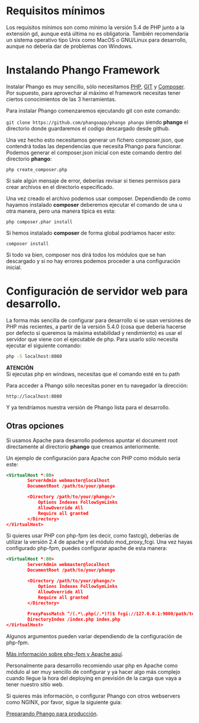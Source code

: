 # Requisitos mínimos

Los requísitos mínimos son como mínimo la versión 5.4 de PHP junto a la extensión gd, aunque está última no es obligatoria. También recomendaría un sistema operativo tipo Unix como MacOS o GNU/Linux para desarrollo, aunque no debería dar de problemas con Windows.

# Instalando Phango Framework

Instalar Phango es muy sencillo, sólo necesitamos [PHP](http://www.php.net), [GIT](https://git-scm.com/) y [Composer](https://getcomposer.org/). Por supuesto, para aprovechar al máximo el framework necesitas tener ciertos conocimientos de las 3 herramientas.

Para instalar Phango comenzaremos ejecutando git con este comando:

`git clone https://github.com/phangoapp/phango phango`  siendo **phango** el directorio donde guardaremos el codigo descargado desde github.

Una vez hecho esto necesitamos generar un fichero composer.json, que contendrá todas las dependencias que necesita Phango para funcionar. Podemos generar el composer.json inicial con este comando dentro del directorio **phango**:

`php create_composer.php`

Si sale algún mensaje de error, deberías revisar si tienes permisos para crear archivos en el directorio especificado.

Una vez creado el archivo podemos usar composer. Dependiendo de como hayamos instalado **composer** deberemos ejecutar el comando de una u otra manera, pero una manera típica es esta:

`php composer.phar install`

Si hemos instalado **composer** de forma global podríamos hacer esto:

`composer install`

Si todo va bien, composer nos dirá todos los módulos que se han descargado y si no hay errores podemos proceder a una configuración inicial.

# Configuración de servidor web para desarrollo.

La forma más sencilla de configurar para desarrollo si se usan versiones de PHP más recientes, a partir de la versión 5.4.0 (cosa que debería hacerse por defecto si queremos la máxima estabilidad y rendimiento) es usar el servidor que viene con el ejecutable de php. Para usarlo sólo necesita ejecutar el siguiente comando:

```bash
php -S localhost:8080
```
<aside class="warning">
<strong>ATENCIÓN</strong><br />
Si ejecutas php en windows, necesitas que el comando esté en tu path
</aside>

Para acceder a Phango sólo necesitas poner en tu navegador la dirección:

`http://localhost:8080`

Y ya tendríamos nuestra versión de Phango lista para el desarrollo.

## Otras opciones

Si usamos Apache para desarrollo podemos apuntar el document root directamente al directorio **phango** que creamos anteriormente. 

Un ejemplo de configuración para Apache con PHP como módulo sería este:

```xml
<VirtualHost *:80>
        ServerAdmin webmaster@localhost
        DocumentRoot /path/to/your/phango

        <Directory /path/to/your/phango/>
            Options Indexes FollowSymLinks
            AllowOverride All
            Require all granted
        </Directory>
</VirtualHost>
```
Si quieres usar PHP con php-fpm (es decir, como fastcgi), deberías de utilizar la versión 2.4 de apache y el módulo mod_proxy_fcgi. Una vez hayas configurado php-fpm, puedes configurar apache de esta manera:

```xml
<VirtualHost *:80>
        ServerAdmin webmaster@localhost
        DocumentRoot /path/to/your/phango

        <Directory /path/to/your/phango/>
            Options Indexes FollowSymLinks
            AllowOverride All
            Require all granted
        </Directory>
        
        ProxyPassMatch ^/(.*\.php(/.*)?)$ fcgi://127.0.0.1:9000/path/to/your/phango/$1
        DirectoryIndex /index.php index.php
</VirtualHost>
```
Algunos argumentos pueden variar dependiendo de la configuración de php-fpm.

[Más información sobre php-fpm y Apache aquí](https://wiki.apache.org/httpd/PHP-FPM).

Personalmente para desarrollo recomiendo usar php en Apache como módulo al ser muy sencillo de configurar y ya hacer algo más complejo cuando llegue la hora del deploying en previsión de la carga que vaya a tener nuestro sitio web.

Si quieres más información, o configurar Phango con otros webservers como NGINX, por favor, sigue la siguiente guía:

[Preparando Phango para producción](/advanced/deploying).

